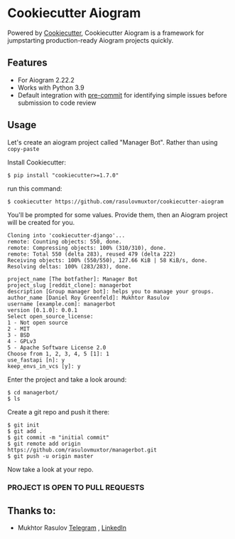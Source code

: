 # Cookiecutter Aiogram

Powered by [Cookiecutter](https://github.com/cookiecutter/cookiecutter),
Cookiecutter Aiogram is a framework for jumpstarting
production-ready Aiogram projects quickly.

## Features

- For Aiogram 2.22.2
- Works with Python 3.9
- Default integration
  with [pre-commit](https://github.com/pre-commit/pre-commit) for identifying
  simple issues before submission to code review

## Usage

Let's create an aiogram project called "Manager Bot". Rather than
using `copy-paste`

Install Cookiecutter:

    $ pip install "cookiecutter>=1.7.0"

run this command:

    $ cookiecutter https://github.com/rasulovmuxtor/cookiecutter-aiogram

You'll be prompted for some values. Provide them, then an Aiogram project will
be created for you.

    Cloning into 'cookiecutter-django'...
    remote: Counting objects: 550, done.
    remote: Compressing objects: 100% (310/310), done.
    remote: Total 550 (delta 283), reused 479 (delta 222)
    Receiving objects: 100% (550/550), 127.66 KiB | 58 KiB/s, done.
    Resolving deltas: 100% (283/283), done.

    project_name [The botfather]: Manager Bot
    project_slug [reddit_clone]: managerbot
    description [Group manager bot]: helps you to manage your groups.
    author_name [Daniel Roy Greenfeld]: Mukhtor Rasulov
    username [example.com]: managerbot
    version [0.1.0]: 0.0.1
    Select open_source_license:
    1 - Not open source
    2 - MIT
    3 - BSD
    4 - GPLv3
    5 - Apache Software License 2.0
    Choose from 1, 2, 3, 4, 5 [1]: 1
    use_fastapi [n]: y
    keep_envs_in_vcs [y]: y

Enter the project and take a look around:

    $ cd managerbot/
    $ ls

Create a git repo and push it there:

    $ git init
    $ git add .
    $ git commit -m "initial commit"
    $ git remote add origin https://github.com/rasulovmuxtor/managerbot.git
    $ git push -u origin master

Now take a look at your repo.

### PROJECT IS OPEN TO PULL REQUESTS

## Thanks to:

- Mukhtor Rasulov [Telegram](https://t.me/mukhtorr)
  , [LinkedIn](https://www.linkedin.com/in/mukhtor/)

